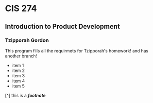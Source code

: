 # CIS 274
## Introduction to Product Development
### Tzipporah Gordon

This program fills all the requirmets for Tzipporah's homework! and has another branch!

- item 1
- item 2
- item 3
- item 4
- item 5

[^] this is a ___footnote___

